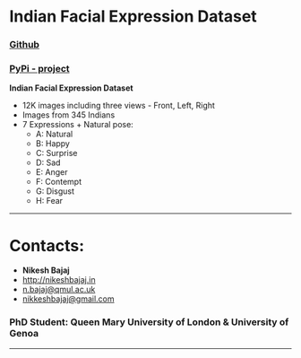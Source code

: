 # Indian Facial Expression Dataset

### **[Github](https://ifexd.github.io)**
### **[PyPi - project](https://pypi.org/project/ifexd/)**

**Indian Facial Expression Dataset**
* 12K images including three views - Front, Left, Right
* Images from 345 Indians
* 7 Expressions + Natural pose:
  * A: Natural
  * B: Happy
  * C: Surprise
  * D: Sad
  * E: Anger
  * F: Contempt
  * G: Disgust
  * H: Fear


______________________________________

# Contacts:

* **Nikesh Bajaj**
* http://nikeshbajaj.in
* n.bajaj@qmul.ac.uk
* nikkeshbajaj@gmail.com
### PhD Student: Queen Mary University of London & University of Genoa
______________________________________
